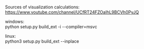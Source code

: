 Sources of visualization calculations:  
https://www.youtube.com/channel/UCfRT24FZOaIhL9BCVh0PyJQ  
  
windows:  
python setup.py build_ext -i --compiler=msvc  

linux:  
python3 setup.py build_ext --inplace
